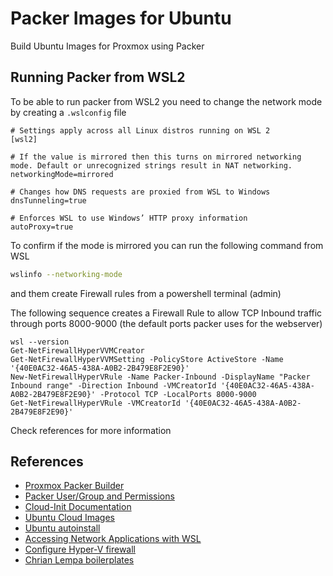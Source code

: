 # Packer Images for Ubuntu

Build Ubuntu Images for Proxmox using Packer

## Running Packer from WSL2

To be able to run packer from WSL2 you need to change the network mode by creating a ```.wslconfig``` file

```init
# Settings apply across all Linux distros running on WSL 2
[wsl2]

# If the value is mirrored then this turns on mirrored networking mode. Default or unrecognized strings result in NAT networking.
networkingMode=mirrored

# Changes how DNS requests are proxied from WSL to Windows
dnsTunneling=true

# Enforces WSL to use Windows’ HTTP proxy information
autoProxy=true
```

To confirm if the mode is mirrored you can run the following command from WSL

```bash
wslinfo --networking-mode
```

and them create Firewall rules from a powershell terminal (admin)

The following sequence creates a Firewall Rule to allow TCP Inbound traffic through ports 8000-9000 (the default ports packer uses for the webserver)

```shell
wsl --version
Get-NetFirewallHyperVVMCreator
Get-NetFirewallHyperVVMSetting -PolicyStore ActiveStore -Name '{40E0AC32-46A5-438A-A0B2-2B479E8F2E90}'
New-NetFirewallHyperVRule -Name Packer-Inbound -DisplayName "Packer Inbound range" -Direction Inbound -VMCreatorId '{40E0AC32-46A5-438A-A0B2-2B479E8F2E90}' -Protocol TCP -LocalPorts 8000-9000
Get-NetFirewallHyperVRule -VMCreatorId '{40E0AC32-46A5-438A-A0B2-2B479E8F2E90}'
```

Check references for more information

## References

- [Proxmox Packer Builder](https://developer.hashicorp.com/packer/integrations/hashicorp/proxmox)
- [Packer User/Group and Permissions](https://github.com/hashicorp/packer-plugin-proxmox/issues/184)
- [Cloud-Init Documentation](https://cloudinit.readthedocs.io/en/latest/reference/index.html)
- [Ubuntu Cloud Images](https://cloud-images.ubuntu.com/)
- [Ubuntu autoinstall](https://canonical-subiquity.readthedocs-hosted.com/en/latest/reference/autoinstall-reference.html)
- [Accessing Network Applications with WSL](https://learn.microsoft.com/en-us/windows/wsl/networking)
- [Configure Hyper-V firewall](https://learn.microsoft.com/en-us/windows/security/operating-system-security/network-security/windows-firewall/hyper-v-firewall)
- [Chrian Lempa boilerplates](https://github.com/ChristianLempa/boilerplates)
